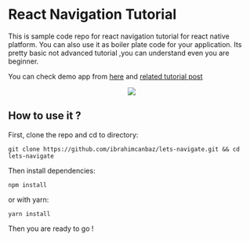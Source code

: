 # React Navigation Tutorial
This is sample code repo for react navigation tutorial for react native platform. You can also use it as boiler plate code for your application. Its pretty basic not advanced tutorial ,you can understand even you are beginner.

You can check demo app from [here](https://expo.io/@canbaz/lets-navigate) and [related tutorial post](https://medium.com/@ibrahimcanbaz/f7bb8686fa0c)

<p align="center">
<img src='https://cdn-images-1.medium.com/max/1600/1*xfZxc0i4sI_CxG14WdLPsQ.gif' />
</p>

## How to use it ? 

First, clone the repo and cd to directory:

```shell
git clone https://github.com/ibrahimcanbaz/lets-navigate.git && cd lets-navigate
```
Then install dependencies:
```shell
npm install
```
or with yarn:
```shell
yarn install
```
Then you are ready to go !
